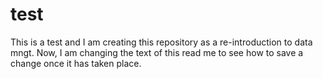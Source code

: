# test
This is a test and I am creating this repository as a re-introduction to data mngt.
Now, I am changing the text of this read me to see how to save a change once it has taken place.
